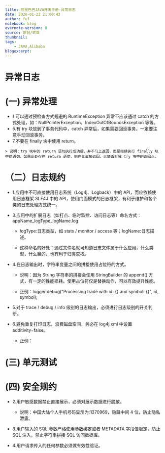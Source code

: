 ```yaml
---
title: 阿里巴巴JAVA开发手册-异常日志
date: 2020-01-22 21:00:43
author: fuf
notebook: blog
evernote-version: 0
source: 原创/转载
thumbnail: 
tags:
    - JAVA,Alibaba
blogexcerpt:
---
```


# 异常日志

# (一) 异常处理
- 1 可以通过预检查方式规避的 RuntimeException 异常不应该通过 catch 的方式处理，如：NullPointerException，IndexOutOfBoundsException 等等。
- 5.有 try 块放到了事务代码中，catch 异常后，如果需要回滚事务，一定要注意手动回滚事务。
- 7.不要在 finally 块中使用 return。
<!-- more -->
    > 说明：try 块中的 return 语句执行成功后，并不马上返回，而是继续执行 finally 块中的语句，如果此处存在 return 语句，则在此直接返回，无情丢弃掉 try 块中的返回点。
# （二）日志规约
- 1.应用中不可直接使用日志系统（Log4j、Logback）中的 API，而应依赖使用日志框架 SLF4J 中的 API，使用门面模式的日志框架，有利于维护和各个类的日志处理方式统一。
- 3.应用中的扩展日志（如打点、临时监控、访问日志等）命名方式：appName_logType_logName.log

    - logType:日志类型，如 stats / monitor / access 等；logName:日志描述。

    - 这种命名的好处：通过文件名就可知道日志文件属于什么应用，什么类型，什么目的，也有利于归类查找。
- 4.在日志输出时，字符串变量之间的拼接使用占位符的方式。

    - 说明：因为 String 字符串的拼接会使用 StringBuilder 的 append() 方式，有一定的性能损耗。使用占位符仅是替换动作，可以有效提升性能。

    - 正例：logger.debug("Processing trade with id: {} and symbol: {}", id, symbol);
- 5.对于 trace / debug / info 级别的日志输出，必须进行日志级别的开关判断。
- 6.避免重复打印日志，浪费磁盘空间，务必在 log4j.xml 中设置 additivity=false。
  - 正例：<logger name="com.fuf.rest.config" additivity="false">


# (三) 单元测试

# (四) 安全规约
- 2.用户敏感数据禁止直接展示，必须对展示数据进行脱敏。

    - 说明：中国大陆个人手机号码显示为:1370969，隐藏中间 4 位，防止隐私泄露。

- 3.用户输入的 SQL 参数严格使用参数绑定或者 METADATA 字段值限定，防止 SQL 注入，禁止字符串拼接 SQL 访问数据库。

- 4.用户请求传入的任何参数必须做有效性验证。

